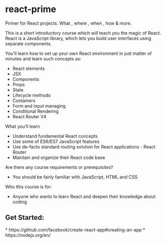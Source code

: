 # react-prime
Primer for React projects.  What , where , when , how &amp; more.


This is a short introductory course which will teach you the magic of React. React is a JavaScript library, which lets you build user interfaces using separate components.

You'll learn how to set up your own React environment in just matter of minutes and learn such concepts as:

- React elements
- JSX
- Components
- Props
- State
- Lifecycle methods
- Containers
- Form and input managing 
- Conditional Rendering
- React Router V4

What you’ll learn
* Understand fundamental React concepts
* Use some of ES6/ES7 JavaScript features
* Use de-facto standard routing solution for React applications - React Router
* Maintain and organize their React code base

Are there any course requirements or prerequisites?
+ You should be fairly familiar with JavaScript, HTML and CSS

Who this course is for:
  - Anyone who wants to learn React and deepen their knowledge about coding

<h2>Get Started:</h2>
  * https://github.com/facebook/create-react-app#creating-an-app
  * https://nodejs.org/en/

